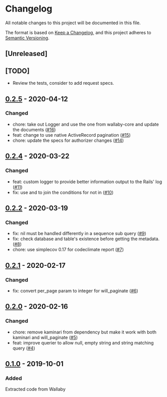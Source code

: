 # Changelog
All notable changes to this project will be documented in this file.

The format is based on [Keep a Changelog](https://keepachangelog.com/en/1.0.0/),
and this project adheres to [Semantic Versioning](https://semver.org/spec/v2.0.0.html).

## [Unreleased]

## [TODO]

- Review the tests, consider to add request specs.

## [0.2.5](https://github.com/wallaby-rails/wallaby-active_record/releases/tag/0.2.5) - 2020-04-12

### Changed

- chore: take out Logger and use the one from wallaby-core and update the documents ([#16](https://github.com/wallaby-rails/wallaby-active_record/pull/16))
- feat: change to use native ActiveRecord pagination ([#15](https://github.com/wallaby-rails/wallaby-active_record/pull/15))
- chore: update the specs for authorizer changes ([#14](https://github.com/wallaby-rails/wallaby-active_record/pull/14))

## [0.2.4](https://github.com/wallaby-rails/wallaby-active_record/releases/tag/0.2.4) - 2020-03-22

### Changed

- feat: custom logger to provide better information output to the Rails' log ([#11](https://github.com/wallaby-rails/wallaby-active_record/pull/11))
- fix: use and to join the conditions for not in ([#10](https://github.com/wallaby-rails/wallaby-active_record/pull/10))

## [0.2.2](https://github.com/wallaby-rails/wallaby-active_record/releases/tag/0.2.2) - 2020-03-19

### Changed

- fix: nil must be handled differently in a sequence sub query ([#9](https://github.com/wallaby-rails/wallaby-active_record/pull/9))
- fix: check database and table's existence before getting the metadata. ([#8](https://github.com/wallaby-rails/wallaby-active_record/pull/8))
- chore: use simplecov 0.17 for codeclimate report ([#7](https://github.com/wallaby-rails/wallaby-active_record/pull/7))

## [0.2.1](https://github.com/wallaby-rails/wallaby-active_record/releases/tag/0.2.1) - 2020-02-17

### Changed

- fix: convert per_page param to integer for will_paginate ([#6](https://github.com/wallaby-rails/wallaby-active_record/pull/6))

## [0.2.0](https://github.com/wallaby-rails/wallaby-active_record/releases/tag/0.2.0) - 2020-02-16

### Changed

- chore: remove kaminari from dependency but make it work with both kaminari and will_paginate ([#5](https://github.com/wallaby-rails/wallaby-active_record/pull/5))
- feat: improve querier to allow null, empty string and string matching query ([#4](https://github.com/wallaby-rails/wallaby-active_record/pull/4))

## [0.1.0](https://github.com/wallaby-rails/wallaby-active_record/releases/tag/0.1.0) - 2019-10-01

### Added
Extracted code from Wallaby

